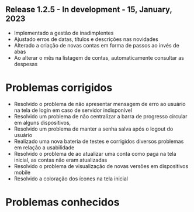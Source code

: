 ## Release 1.2.5 - In development - 15, January, 2023

- Implementado a gestão de inadimplentes
- Ajustado erros de datas, títulos e descrições nas novidades
- Alterado a criação de novas contas em forma de passos ao invés de abas
- Ao alterar o mês na listagem de contas, automaticamente consultar as despesas

# Problemas corrigidos

- Resolvido o problema de não apresentar mensagem de erro ao usuário na tela de login em caso de servidor indisponível
- Resolvido um problema de não centralizar a barra de progresso circular em alguns dispositivos,
- Resolvido um problema de manter a senha salva após o logout do usuário
- Realizado uma nova bateria de testes e corrigidos diversos problemas em relação a usabilidade
- Resolvido o problema de ao atualizar uma conta como paga na tela inicial, as contas não eram atualizadas
- Resolvido o problema de visualização de novas versões em dispositivos mobile
- Resolvido a coloração dos ícones na tela inicial

# Problemas conhecidos
